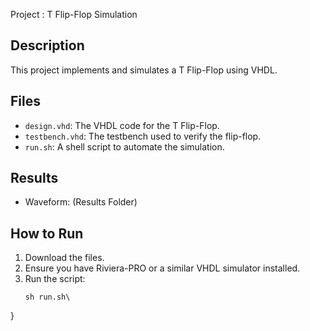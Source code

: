  Project : T Flip-Flop Simulation

## Description
This project implements and simulates a T Flip-Flop using VHDL.

## Files
- `design.vhd`: The VHDL code for the T Flip-Flop.
- `testbench.vhd`: The testbench used to verify the flip-flop.
- `run.sh`: A shell script to automate the simulation.
## Results
- Waveform: (Results Folder)

## How to Run
1. Download the files.
2. Ensure you have Riviera-PRO or a similar VHDL simulator installed.
3. Run the script:
   ```bash\
   sh run.sh\
}
